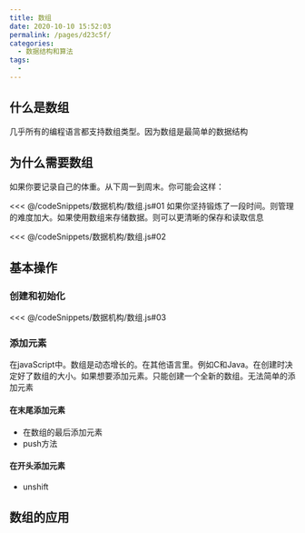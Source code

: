 ```yaml
---
title: 数组
date: 2020-10-10 15:52:03
permalink: /pages/d23c5f/
categories:
  - 数据结构和算法
tags:
  -
---
```


## 什么是数组

几乎所有的编程语言都支持数组类型。因为数组是最简单的数据结构

## 为什么需要数组

如果你要记录自己的体重。从下周一到周末。你可能会这样：

<<< @/codeSnippets/数据机构/数组.js#01
如果你坚持锻炼了一段时间。则管理的难度加大。如果使用数组来存储数据。则可以更清晰的保存和读取信息

<<< @/codeSnippets/数据机构/数组.js#02

## 基本操作

### 创建和初始化

<<< @/codeSnippets/数据机构/数组.js#03

### 添加元素

在javaScript中。数组是动态增长的。在其他语言里。例如C和Java。在创建时决定好了数组的大小。如果想要添加元素。只能创建一个全新的数组。无法简单的添加元素

#### 在末尾添加元素

- 在数组的最后添加元素
- push方法

#### 在开头添加元素

- unshift

## 数组的应用
